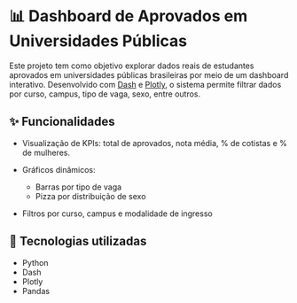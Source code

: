 # 📊 Dashboard de Aprovados em Universidades Públicas

Este projeto tem como objetivo explorar dados reais de estudantes aprovados em universidades públicas brasileiras por meio de um dashboard interativo. Desenvolvido com [Dash](https://dash.plotly.com/) e [Plotly](https://plotly.com/python/), o sistema permite filtrar dados por curso, campus, tipo de vaga, sexo, entre outros.

## ✨ Funcionalidades

- Visualização de KPIs: total de aprovados, nota média, % de cotistas e % de mulheres.
- Gráficos dinâmicos:

  - Barras por tipo de vaga
  - Pizza por distribuição de sexo

- Filtros por curso, campus e modalidade de ingresso

## 🚀 Tecnologias utilizadas

- Python
- Dash
- Plotly
- Pandas
